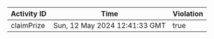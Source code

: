 | Activity ID | Time | Violation |
| --- | --- | --- |
| claimPrize | Sun, 12 May 2024 12:41:33 GMT | true |
